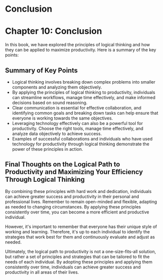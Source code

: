 # Conclusion

Chapter 10: Conclusion
======================

In this book, we have explored the principles of logical thinking and how they can be applied to maximize productivity. Here is a summary of the key points:

Summary of Key Points
---------------------

* Logical thinking involves breaking down complex problems into smaller components and analyzing them objectively.
* By applying the principles of logical thinking to productivity, individuals can streamline workflows, manage time effectively, and make informed decisions based on sound reasoning.
* Clear communication is essential for effective collaboration, and identifying common goals and breaking down tasks can help ensure that everyone is working towards the same objectives.
* Leveraging technology effectively can also be a powerful tool for productivity. Choose the right tools, manage time effectively, and analyze data objectively to achieve success.
* Examples of successful collaborations and individuals who have used technology for productivity through logical thinking demonstrate the power of these principles in action.

Final Thoughts on the Logical Path to Productivity and Maximizing Your Efficiency Through Logical Thinking
----------------------------------------------------------------------------------------------------------

By combining these principles with hard work and dedication, individuals can achieve greater success and productivity in their personal and professional lives. Remember to remain open-minded and flexible, adapting as needed to changing circumstances. By applying these principles consistently over time, you can become a more efficient and productive individual.

However, it's important to remember that everyone has their unique style of working and learning. Therefore, it's up to each individual to identify the strategies that work best for them and continuously evaluate and adjust as needed.

Ultimately, the logical path to productivity is not a one-size-fits-all solution, but rather a set of principles and strategies that can be tailored to fit the needs of each individual. By adopting these principles and applying them consistently over time, individuals can achieve greater success and productivity in all areas of their lives.